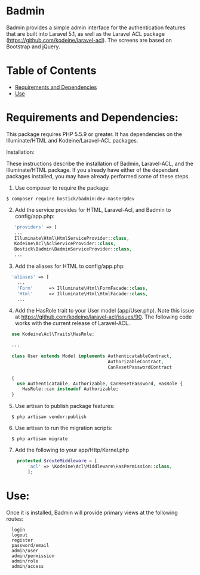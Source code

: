 # Badmin

Badmin provides a simple admin interface for the authentication features that are built into Laravel 5.1, as well as the Laravel ACL package (https://github.com/kodeine/laravel-acl). The screens are based on Bootstrap and jQuery.

# Table of Contents
* [Requirements and Dependencies](#requirements)
* [Use](#use)


# <a name="requirements"></a>Requirements and Dependencies:

This package requires PHP 5.5.9 or greater. It has dependencies on the  Illuminate/HTML and Kodeine/Laravel-ACL packages.

Installation:

These instructions describe the installation of Badmin, Laravel-ACL, and the Illuminate/HTML package. If you already have either of the dependant packages installed, you may have already performed some of these steps.

1. Use composer to require the package:

```
$ composer require bostick/badmin:dev-master@dev
```

2. Add the service provides for HTML, Laravel-Acl, and Badmin to config/app.php:

 ```php
    'providers' => [
    ...
    Illuminate\Html\HtmlServiceProvider::class,
    Kodeine\Acl\AclServiceProvider::class,
    Bostick\Badmin\BadminServiceProvider::class,
    ...
```

3. Add the aliases for HTML to config/app.php:

```php
  'aliases' => [
    ...
    'Form'      => Illuminate\Html\FormFacade::class,
    'Html'      => Illuminate\Html\HtmlFacade::class,
    ...
```

4. Add the HasRole trait to your User model (app/User.php). Note this issue at https://github.com/kodeine/laravel-acl/issues/90. The following code works with the current release of Laravel-ACL.

```php
  use Kodeine\Acl\Traits\HasRole;

  ...
  
  class User extends Model implements AuthenticatableContract,
                                      AuthorizableContract,
                                      CanResetPasswordContract

  {
    use Authenticatable, Authorizable, CanResetPassword, HasRole {
      HasRole::can insteadof Authorizable;
  }
```                                                                                                  
5. Use artisan to publish package features:

```
  $ php artisan vendor:publish
```

6. Use artisan to run the migration scripts:

```
  $ php artisan migrate
```

7. Add the following to your app/Http/Kernel.php

```php
    protected $routeMiddleware = [
        'acl' => \Kodeine\Acl\Middleware\HasPermission::class,
        ];
```

# <a name="use"></a>Use:

Once it is installed, Badmin will provide primary views at the following routes:

```
  login
  logout
  register
  password/email
  admin/user
  admin/permission
  admin/role
  admin/access
```


